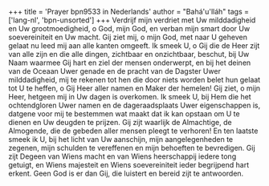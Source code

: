 +++
title = 'Prayer bpn9533 in Nederlands'
author = "Bahá'u'lláh"
tags = ['lang-nl', 'bpn-unsorted']
+++
Verdrijf mijn verdriet met Uw milddadigheid en Uw grootmoedigheid, o God, mijn God, en verban mijn smart door Uw soevereiniteit en Uw macht. Gij ziet mij, o mijn God, met naar U geheven gelaat nu leed mij aan alle kanten omgeeft. Ik smeek U, o Gij die de Heer zijt van alle zijn en die alle dingen, zichtbaar en onzichtbaar, beschut, bij Uw Naam waarmee Gij hart en ziel der mensen onderwerpt, en bij het deinen van de Oceaan Uwer genade en de pracht van de Dagster Uwer milddadigheid, mij te rekenen tot hen die door niets worden belet hun gelaat tot U te heffen, o Gij Heer aller namen en Maker der hemelen!
Gij ziet, o mijn Heer, hetgeen mij in Uw dagen is overkomen. Ik smeek U, bij Hem die het ochtendgloren Uwer namen en de dageraadsplaats Uwer eigenschappen is, datgene voor mij te bestemmen wat maakt dat ik kan opstaan om U te dienen en Uw deugden te prijzen. Gij zijt waarlijk de Almachtige, de Almogende, die de gebeden aller mensen pleegt te verhoren!
En ten laatste smeek ik U, bij het licht van Uw aanschijn, mijn aangelegenheden te zegenen, mijn schulden te vereffenen en mijn behoeften te bevredigen. Gij zijt Degeen van Wiens macht en van Wiens heerschappij iedere tong getuigt, en Wiens majesteit en Wiens soevereiniteit ieder begrijpend hart erkent. Geen God is er dan Gij, die luistert en bereid zijt te antwoorden.

